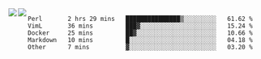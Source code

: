 <a href="https://github.com/anuraghazra/github-readme-stats">
  <img align="left" src="https://github-readme-stats.vercel.app/api?username=kfly8&count_private=true&show_icons=true&theme=calm" />
</a>
<a href="https://github.com/anuraghazra/github-readme-stats">
  <img align="left" src="https://github-readme-stats.vercel.app/api/top-langs/?username=kfly8&theme=calm&hide=HTML&exclude_repo=is3q-cr" />
</a>

<!--START_SECTION:waka-->
```text
Perl       2 hrs 29 mins   ███████████████▒░░░░░░░░░   61.62 % 
VimL       36 mins         ███▓░░░░░░░░░░░░░░░░░░░░░   15.24 % 
Docker     25 mins         ██▓░░░░░░░░░░░░░░░░░░░░░░   10.66 % 
Markdown   10 mins         █░░░░░░░░░░░░░░░░░░░░░░░░   04.18 % 
Other      7 mins          ▓░░░░░░░░░░░░░░░░░░░░░░░░   03.20 % 
```
<!--END_SECTION:waka-->
